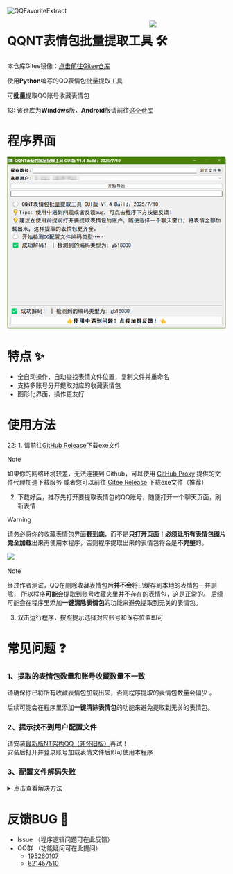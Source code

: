 ![QQFavoriteExtract](https://socialify.git.ci/NyaOH-Nahida/QQFavoriteExtract/image?description=1&font=Raleway&forks=1&issues=1&language=1&name=1&owner=1&pattern=Circuit+Board&pulls=1&stargazers=1&theme=Auto)

<img decoding="async" align=right src="https://upload-bbs.miyoushe.com/upload/2024/10/31/285532152/f2e2b1acf5c7696f37a80146e15aa3c7_1753693358022516581.gif" width="35%">

# QQNT表情包批量提取工具 🛠️

本仓库Gitee镜像：[点击前往Gitee仓库](https://gitee.com/NyaOH/QQFavoriteExtract)  

使用**Python**编写的QQ表情包批量提取工具  

可**批量**提取QQ账号收藏表情包  

13: 该仓库为**Windows**版，**Android**版请前往[这个仓库](https://github.com/VanillaNahida/QQFavoriteExtract-android)

# 程序界面
![](./img/ui.png)

# 特点 ✨ 

 - 全自动操作，自动查找表情文件位置，复制文件并重命名  
 - 支持多账号分开提取对应的收藏表情包
 - 图形化界面，操作更友好

# 使用方法  

22: 1. 请前往[GitHub Release](https://github.com/VanillaNahida/QQFavoriteExtract/releases)下载exe文件
  > [!NOTE]
  > 如果你的网络环境较差，无法连接到 Github，可以使用 [GitHub Proxy](https://mirror.ghproxy.com/) 提供的文件代理加速下载服务
  > 或者您可以前往 [Gitee Release](https://gitee.com/NyaOH/QQFavoriteExtract/releases) 下载exe文件（推荐）

2. 下载好后，推荐先打开要提取表情包的QQ账号，随便打开一个聊天页面，刷新表情

  > [!WARNING]
  >
  > 请务必将你的收藏表情包界面**翻到底**，而不是**只打开页面！**必须让所有表情包图片**完全加载**出来再使用本程序，否则程序提取出来的表情包将会是**不完整**的。
  
  ![](./img/1.png)
  
   > [!NOTE]
   > 经过作者测试，QQ在删除收藏表情包后**并不会**将已缓存到本地的表情包一并删除，
   > 所以程序**可能**会提取到账号收藏夹里并不存在的表情包，这是正常的。
   > 后续可能会在程序里添加**一键清除表情包**的功能来避免提取到无关的表情包。

3. 双击运行程序，按照提示选择对应账号和保存位置即可

# 常见问题 ❓

### 1、提取的表情包数量和账号收藏数量不一致

请确保你已将所有收藏表情包加载出来，否则程序提取的表情包数量会偏少 。

后续可能会在程序里添加**一键清除表情包**的功能来避免提取到无关的表情包。

### 2、提示找不到用户配置文件
请安装[最新版NT架构QQ（非怀旧版）](https://im.qq.com/)再试！  
安装后打开并登录账号加载表情文件后即可使用本程序

### 3、配置文件解码失败
<details>
<summary>点击查看解决方法</summary>


请在文件资源管理器上方地址栏，输入如下路径
```
C:\Users\Public\Documents\Tencent\QQ
```
![](./img/2.png)

回车后找到`UserDataInfo.ini`文件  

右键点击**编辑**打开文件（Win11可能需要点击`显示更多选项`来查看）。  

![](./img/3.png)


然后点击左上角**文件**，选择**另存为**

![](./img/4.png)

编码选择**UTF-8**  或者**ANSI**，点击保存

![](./img/5.png)

覆盖原文件

![](./img/6.png)

再次运行本程序即可解决

</details>


# 反馈BUG 🐛
 - Issue （程序逻辑问题可在此反馈）
 - QQ群 （功能疑问可在此提问）
    - [195260107](https://qm.qq.com/q/KnVT7bcAgy)
    - [621457510](https://qm.qq.com/q/8fhlPfJ6Hm)
